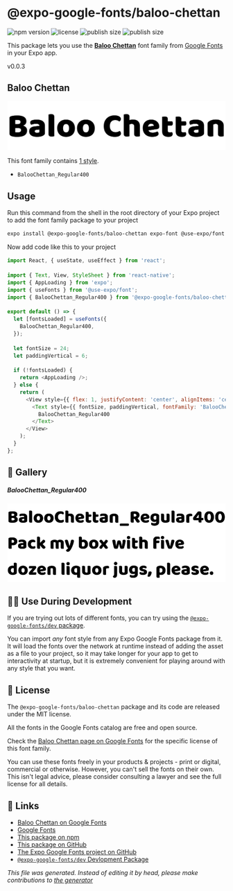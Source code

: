 # @expo-google-fonts/baloo-chettan

![npm version](https://flat.badgen.net/npm/v/@expo-google-fonts/baloo-chettan)
![license](https://flat.badgen.net/github/license/expo/google-fonts)
![publish size](https://flat.badgen.net/packagephobia/install/@expo-google-fonts/baloo-chettan)
![publish size](https://flat.badgen.net/packagephobia/publish/@expo-google-fonts/baloo-chettan)

This package lets you use the [**Baloo Chettan**](https://fonts.google.com/specimen/Baloo+Chettan) font family from [Google Fonts](https://fonts.google.com/) in your Expo app.

v0.0.3

## Baloo Chettan

![Baloo Chettan](./font-family.png)

This font family contains [1 style](#gallery).

- `BalooChettan_Regular400`

## Usage

Run this command from the shell in the root directory of your Expo project to add the font family package to your project
```sh
expo install @expo-google-fonts/baloo-chettan expo-font @use-expo/font
```

Now add code like this to your project
```js
import React, { useState, useEffect } from 'react';

import { Text, View, StyleSheet } from 'react-native';
import { AppLoading } from 'expo';
import { useFonts } from '@use-expo/font';
import { BalooChettan_Regular400 } from '@expo-google-fonts/baloo-chettan';

export default () => {
  let [fontsLoaded] = useFonts({
    BalooChettan_Regular400,
  });

  let fontSize = 24;
  let paddingVertical = 6;

  if (!fontsLoaded) {
    return <AppLoading />;
  } else {
    return (
      <View style={{ flex: 1, justifyContent: 'center', alignItems: 'center' }}>
        <Text style={{ fontSize, paddingVertical, fontFamily: 'BalooChettan_Regular400' }}>
          BalooChettan_Regular400
        </Text>
      </View>
    );
  }
};

```

## 🔡 Gallery

##### BalooChettan_Regular400
![BalooChettan_Regular400](./5e430d6e47dbe9220996407624585cda368b6ce19a23c3f46844a06db3c0a679.ttf.png)


## 👩‍💻 Use During Development

If you are trying out lots of different fonts, you can try using the [`@expo-google-fonts/dev` package](https://github.com/expo/google-fonts/tree/master/font-packages/dev#readme).

You can import *any* font style from any Expo Google Fonts package from it. It will load the fonts
over the network at runtime instead of adding the asset as a file to your project, so it may take longer
for your app to get to interactivity at startup, but it is extremely convenient
for playing around with any style that you want.

## 📖 License

The `@expo-google-fonts/baloo-chettan` package and its code are released under the MIT license.

All the fonts in the Google Fonts catalog are free and open source.

Check the [Baloo Chettan page on Google Fonts](https://fonts.google.com/specimen/Baloo+Chettan) for the specific license of this font family.

You can use these fonts freely in your products & projects - print or digital, commercial or otherwise. However, you can't sell the fonts on their own. This isn't legal advice, please consider consulting a lawyer and see the full license for all details.

## 🔗 Links

- [Baloo Chettan on Google Fonts](https://fonts.google.com/specimen/Baloo+Chettan)
- [Google Fonts](https://fonts.google.com/)
- [This package on npm](https://www.npmjs.com/package/@expo-google-fonts/baloo-chettan)
- [This package on GitHub](https://github.com/expo/google-fonts/tree/master/font-packages/baloo-chettan)
- [The Expo Google Fonts project on GitHub](https://github.com/expo/google-fonts)
- [`@expo-google-fonts/dev` Devlopment Package](https://github.com/expo/google-fonts/tree/master/font-packages/dev)


*This file was generated. Instead of editing it by head, please make contributions to [the generator](https://github.com/expo/google-fonts/tree/master/packages/generator)*
